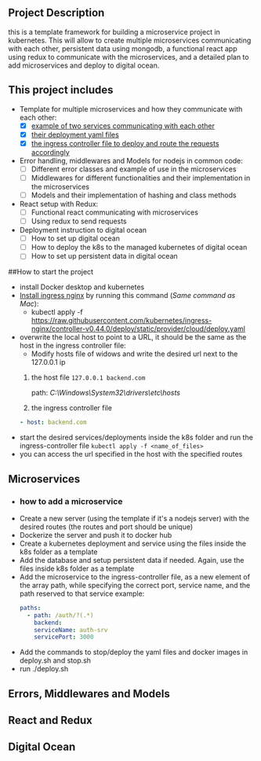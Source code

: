 ## Project Description

this is a template framework for building a microservice project in kubernetes. This will allow to create multiple microservices
communicating with each other, persistent data using mongodb, a functional react app using redux to communicate with the
microservices, and a detailed plan to add microservices and deploy to digital ocean.

## This project includes

- Template for multiple microservices and how they communicate with each other:
    - [X] [example of two services communicating with each other](./app/payment/routes/online.js)
    - [X] [their deployment yaml files](./k8s)
    - [X] [the ingress controller file to deploy and route the requests accordingly](./k8s/ingress/ingress-controller.yaml)
- Error handling, middlewares and Models for nodejs in common code:
    - [ ] Different error classes and example of use in the microservices
    - [ ] Middlewares for different functionalities and their implementation in the microservices
    - [ ] Models and their implementation of hashing and class methods
- React setup with Redux:
    - [ ] Functional react communicating with microservices
    - [ ] Using redux to send requests
- Deployment instruction to digital ocean
    - [ ] How to set up digital ocean
    - [ ] How to deploy the k8s to the managed kubernetes of digital ocean
    - [ ] How to set up persistent data in digital ocean

##How to start the project
- install Docker desktop and kubernetes
- [Install ingress nginx](https://kubernetes.github.io/ingress-nginx/deploy/#docker-for-mac) by running this command (*Same command as Mac*):
    - kubectl apply -f https://raw.githubusercontent.com/kubernetes/ingress-nginx/controller-v0.44.0/deploy/static/provider/cloud/deploy.yaml
- overwrite the local host to point to a URL, it should be the same as the host in the ingress controller file:
    - Modify hosts file of widows and write the desired url next to the 127.0.0.1 ip
    1. the host file
    ```127.0.0.1 backend.com ``` 
       
       path: *C:\Windows\System32\drivers\etc\hosts*
    2. the ingress controller file
    ```yaml
    - host: backend.com
    ```
- start the desired services/deployments inside the k8s folder and run the ingress-controller file
```kubectl apply -f <name_of_files>```
- you can access the url specified in the host with the specified routes

## Microservices
- ### how to add a microservice
- Create a new server (using the template if it's a nodejs server) with the desired routes (the routes and port should be unique)
- Dockerize the server and push it to docker hub
- Create a kubernetes deployment and service using the files inside the k8s folder as a template
- Add the database and setup persistent data if needed. Again, use the files inside k8s folder as a template
- Add the microservice to the ingress-controller file, as a new element of the array path, while specifying the correct port, service name, and the path reserved to that service
example:
    ```yaml
    paths:
      - path: /auth/?(.*)
        backend:
        serviceName: auth-srv
        servicePort: 3000
    ```
- Add the commands to stop/deploy the yaml files and docker images in deploy.sh and stop.sh
- run ./deploy.sh

## Errors, Middlewares and Models

## React and Redux

## Digital Ocean